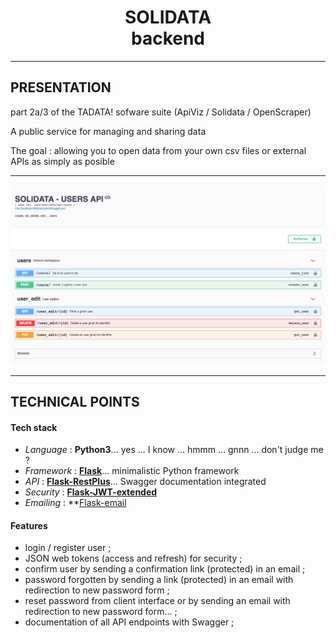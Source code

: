 <h1 align=center>  SOLIDATA <br> backend</h1>


-------
## PRESENTATION

part 2a/3 of the TADATA! sofware suite (ApiViz / Solidata / OpenScraper)

A public service for managing and sharing data 

The goal : allowing you to open data from your own csv files or external APIs as simply as posible

-------

![alt text](./screenshots/endpoints_users.png "endpoint users")

------

## TECHNICAL POINTS

#### Tech stack
- _Language_  : **Python3**... yes ... I know ... hmmm ... gnnn ... don't judge me ?
- _Framework_ : **[Flask](http://flask.pocoo.org/)**... minimalistic Python framework
- _API_       : **[Flask-RestPlus](http://flask-restplus.readthedocs.io/en/stable/)**... Swagger documentation integrated
- _Security_  : **[Flask-JWT-extended](https://flask-jwt-extended.readthedocs.io/en/latest/)**
- _Emailing_  : **[Flask-email](https://pythonhosted.org/Flask-Mail/)

#### Features
- login / register user ; 
- JSON web tokens (access and refresh) for security ; 
- confirm user by sending a confirmation link (protected) in an email ; 
- password forgotten by sending a link (protected) in an email with redirection to new password form ; 
- reset password from client interface or by sending an email with redirection to new password form... ; 
- documentation of all API endpoints with Swagger ;
